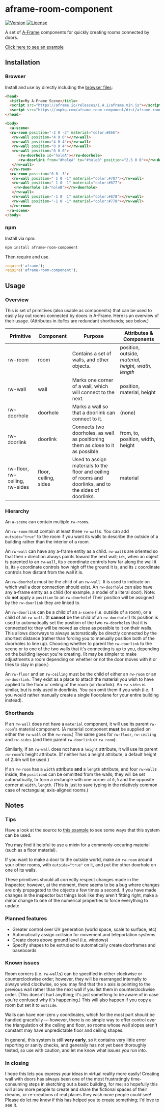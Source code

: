 # aframe-room-component

[![Version](http://img.shields.io/npm/v/aframe-room-component.svg?style=flat-square)](https://npmjs.org/package/aframe-room-component)
[![License](http://img.shields.io/npm/l/aframe-room-component.svg?style=flat-square)](https://npmjs.org/package/aframe-room-component)

A set of [A-Frame](https://aframe.io) components for quickly creating rooms connected by doors.

[Click here to see an example](https://oparamo.github.io/aframe-room-component/example/)

## Installation

### Browser

Install and use by directly including the [browser files](dist):

```html
<head>
  <title>My A-Frame Scene</title>
  <script src="https://aframe.io/releases/1.4.1/aframe.min.js"></script>
  <script src="https://unpkg.com/aframe-room-component/dist/aframe-room-component.min.js"></script>
</head>

<body>
  <a-scene>
  <rw-room position="-2 0 -2" material="color:#866">
   <rw-wall position="4 0 0"></rw-wall>
   <rw-wall position="4 0 4"></rw-wall>
   <rw-wall position="0 0 4"></rw-wall>
   <rw-wall position="0 0 0">
      <rw-doorhole id="holeA"></rw-doorhole>
      <rw-doorlink from="#holeA" to="#holeB" position="2.5 0 0"></rw-doorlink>
   </rw-wall>
  </rw-room>
  <rw-room position="0 0 -3">
   <rw-wall position=" 1 0 -1" material="color:#787"></rw-wall>
   <rw-wall position=" 1 0  1" material="color:#877">
    <rw-doorhole id="holeB"></rw-doorhole>
   </rw-wall>
   <rw-wall position="-1 0  1" material="color:#878"></rw-wall>
   <rw-wall position="-1 0 -1" material="color:#778"></rw-wall>
  </rw-room>
 </a-scene>
</body>
```

### npm

Install via npm:

```bash
npm install aframe-room-component
```

Then require and use.

```js
require('aframe');
require('aframe-room-component');
```

## Usage

### Overview

This is set of primitives (also usable as components) that can be used to easily lay out rooms connected by doors in A-Frame. Here is an overview of their usage. (Attributes in *italics* are redundant shorthands; see below.)

| Primitive   | Component | Purpose | Attributes &amp; Components |
| - | - | - | - |
| rw-room     | room      | Contains a set of walls, and other objects. | position, outside, *material, height, width, length* |
| rw-wall     | wall      | Marks one corner of a wall, which will connect to the next. | position, material, height |
| rw-doorhole | doorhole  | Marks a wall so that a doorlink can connect to it. | (none) |
| rw-doorlink | doorlink  | Connects two doorholes, as well as positioning them as close to it as possible. | from, to, position, width, height |
| rw-floor, rw-ceiling, rw-sides | floor, ceiling, sides | Used to assign materials to the floor and ceiling of rooms and doorlinks, and to the sides of doorlinks. | material |

### Hierarchy

An `a-scene` can contain multiple `rw-room`s.

An `rw-room` must contain at least three `rw-wall`s. You can add `outside="true"` to the room if you want its walls to describe the outside of a building rather than the interior of a room.

An `rw-wall` can have any a-frame entity as a child. `rw-wall`s are oriented so that their `x` direction always points toward the next wall; i.e., when an object is parented to an `rw-wall`, its `x` coordinate controls how far along the wall it is, its `y` coordinate controls how high off the ground it is, and its `z` coordinate controls how distant from the wall it is.

An `rw-doorhole` must be the child of an `rw-wall`. It is used to indicate on which wall a door connection should exist. An `rw-doorhole` can also have any a-frame entity as a child (for example, a model of a literal door). Note: do **not** apply a `position` to an `rw-doorhole`! Their position will be assigned by the `rw-doorlink` they are linked to.

An `rw-doorlink` can be a child of an `a-scene` (i.e. outside of a room), or a child of an `rw-wall`. (It **cannot** be the child of an `rw-doorhole`!) Its position is used to automatically set the position of the two `rw-doorhole`s that it is connected to: they will be moved as close as possible to it on their walls. This allows doorways to always automatically be directly connected by the shortest distance (rather than forcing you to manually position both of the doorholes to line up). Choosing whether to parent the `rw-doorlink` to the scene or to one of the two walls that it's connecting is up to you, depending on the building layout you're creating. (It may be simpler to make adjustments a room depending on whether or not the door moves with it or tries to stay in place.)

An `rw-floor` and an `rw-ceiling` must be the child of either an `rw-room` or an `rw-doorlink`. They exist as a place to attach the material you wish to have applied to the floor or ceiling of the room (or doorlink). An `rw-sides` is similar, but is only used in doorlinks. You can omit them if you wish (i.e. if you would rather manually create a single floorplane for your entire building instead).

### Shorthands

If an `rw-wall` does not have a `material` component, it will use its parent `rw-room`'s material component. (A material component **must** be supplied on either the `rw-wall` or the `rw-room`.) The same goes for `rw-floor`, `rw-ceiling` and `rw-sides` (and their parent `rw-doorlink` or `rw-room`).

Similarly, if an `rw-wall` does not have a `height` attribute, it will use its parent `rw-room`'s height attribute. (If neither has a height attribute, a default height of 2.4m will be used.)

If an `rw-room` has a `width` attribute **and** a `length` attribute, and four `rw-wall`s inside, the `position`s can be ommitted from the walls; they will be set automatically, to form a rectangle with one corner at `0,0` and the opposite corner at `width,length`. (This is just to save typing in the relatively common case of rectangular, axis-aligned rooms.)

## Notes

### Tips

Have a look at the source to [this example](https://oparamo.github.io/aframe-room-component/example/) to see some ways that this system can be used.

You may find it helpful to use a mixin for a commonly-occuring material (such as a floor material).

If you want to make a door to the outside world, make an `rw-room` around your other rooms, with `outside="true"` on it, and put the other doorhole on one of its walls.

These primitives should all correctly respect changes made in the Inspector; however, at the moment, there seems to be a bug where changes are only propagated to the objects a few times a second. If you have made changes in the inspector but things look like they aren't fitting right, make a minor change to one of the numerical properties to force everything to update.

### Planned features

- Greater control over UV generation (world space, scale to surface, etc)
- Automatically assign collision for movement and teleportation systems
- Create doors above ground level (i.e. windows)
- Specify shapes to be extruded to automatically create doorframes and baseboards

### Known issues

Room corners (i.e. `rw-wall`s) can be specified in either clockwise or counterclockwise order; however, they will be rearranged internally to always wind clockwise, so you may find that the x axis is pointing to the previous wall rather than the next wall if you list them in counterclockwise order. (This doesn't hurt anything; it's just something to be aware of in case you're confused why it's happening.) This will also happen if you copy a room but set it to `outside`.

Walls can have non-zero `y` coordinates, which for the most part should be handled gracefully — however, there is no simple way to offer control over the triangulation of the ceiling and floor, so rooms whose wall slopes aren't constant may have unpredictable floor and ceiling shapes.

In general, this system is still **very early**, so it contains very little error reporting or sanity checks, and generally has not yet been thoroughly tested, so use with caution, and let me know what issues you run into.

### In closing

I hope this lets you express your ideas in virtual reality more easily! Creating wall with doors has always been one of the most frustratingly time-consuming steps in sketching out a basic building, for me; so hopefully this will allow more people to create and share the fictional spaces of their dreams, or re-creations of real places they wish more people could see! Please do let me know if this has helped you to create something; I'd love to see it.
